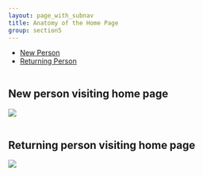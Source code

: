 ```yaml
---
layout: page_with_subnav
title: Anatomy of the Home Page
group: section5
---
```


<ul>
	<li><a href="#new">New Person</a></li>
	<li><a href="#return">Returning Person</a></li>
</ul>


<br/><a name="new"></a><h2 style="padding-top: 120px; margin-top: -120px;">New person visiting home page</h2>

<img src="{{ site.baseurl }}/concepts/images/anatomy_home_new.png" style="max-width:700px;">

<br/><a name="return"></a><h2 style="padding-top: 120px; margin-top: -120px;">Returning person visiting home page</h2>

<img src="{{ site.baseurl }}/concepts/images/anatomy_home_returning.png" style="max-width:700px;">







&nbsp;
<br/>
&nbsp;
&nbsp;
<br/>
&nbsp;



